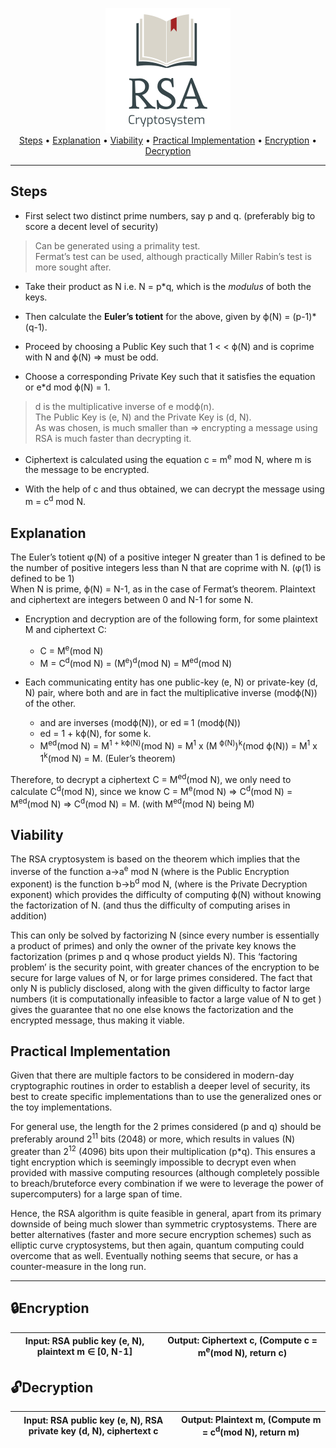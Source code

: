 <p align = "center">
<img src = "Logo.png"> <br>
<a href="#steps">Steps</a> • <a href="#explanation">Explanation</a> • <a href="#viability">Viability</a> • <a href="#practical-implementation">Practical Implementation</a> • <a href="#lockencryption">Encryption</a> • <a href="#unlockdecryption">Decryption</a> 
</p>

---
Steps
---

- First select two distinct prime numbers, say p and q. (preferably big to score a decent level of security)

> Can be generated using a primality test. <br>
> Fermat’s test can be used, although practically Miller Rabin’s test is more sought after.

- Take their product as N i.e. N = p\*q, which is the *modulus* of both the keys.

- Then calculate the **Euler’s totient** for the above, given by ϕ(N) = (p-1)\*(q-1). 

- Proceed by choosing a Public Key <e> such that 1 < <e> < ϕ(N) and <e> is coprime with N and ϕ(N) => <e> must be odd.

- Choose a corresponding Private Key <d> such that it satisfies the equation or e\*d mod ϕ(N) = 1. 

> d is the multiplicative inverse of e modϕ(n). <br>
> The Public Key is (e, N) and the Private Key is (d, N). <br>
> As <e> was chosen, <e> is much smaller than <d> => encrypting a message using RSA is much faster than decrypting it. 

- Ciphertext is calculated using the equation c = m<sup>e</sup> mod N, where m is the message to be encrypted.

- With the help of c and <d> thus obtained, we can decrypt the message using m = c<sup>d</sup> mod N.

Explanation
-------

The Euler’s totient φ(N) of a positive integer N greater than 1 is defined to be the number of positive integers less than N that are coprime with N. (φ(1) is defined to be 1) <br>
When N is prime, ϕ(N) = N-1, as in the case of Fermat’s theorem.
Plaintext and ciphertext are integers between 0 and N-1 for some N.

- Encryption and decryption are of the following form, for some plaintext M and ciphertext C: <br>
    - C = M<sup>e</sup>(mod N) 
    - M = C<sup>d</sup>(mod N) = (M<sup>e</sup>)<sup>d</sup>(mod N) = M<sup>ed</sup>(mod N)

- Each communicating entity has one public-key (e, N) or private-key (d, N) pair, where both <e> and <d> are in fact the multiplicative inverse (modϕ(N)) of the other. 

    - <e> and <d> are inverses (modϕ(N)), or ed ≡ 1 (modϕ(N))
    - ed = 1 + kϕ(N), for some k.
    - M<sup>ed</sup>(mod N) = M<sup>1 + kϕ(N)</sup>(mod N) = M<sup>1</sup> x (M <sup>ϕ(N)</sup>)<sup>k</sup>(mod ϕ(N)) = M<sup>1</sup> x 1<sup>k</sup>(mod N) = M. (Euler’s theorem)

Therefore, to decrypt a ciphertext C = M<sup>ed</sup>(mod N), we only need to calculate C<sup>d</sup>(mod N), since we know C = M<sup>e</sup>(mod N) => C<sup>d</sup>(mod N) = M<sup>ed</sup>(mod N) => C<sup>d</sup>(mod N) = M. (with M<sup>ed</sup>(mod N) being M)

Viability
-------

The RSA cryptosystem is based on the theorem which implies that the inverse of the function a->a<sup>e</sup> mod N (where <e> is the Public Encryption exponent) is the function b->b<sup>d</sup> mod N, (where <d> is the Private Decryption exponent) which provides the difficulty of computing ϕ(N) without knowing the factorization of N. (and thus the difficulty of computing <d> arises in addition)

This can only be solved by factorizing N (since every number is essentially a product of primes) and only the owner of the private key knows the factorization (primes p and q whose product yields N). This ‘factoring problem’ is the security point, with greater chances of the encryption to be secure for large values of N, or for large primes considered. The fact that only N is publicly disclosed, along with the given difficulty to factor large numbers (it is computationally infeasible to factor a large value of N to get <d>) gives the guarantee that no one else knows the factorization and the encrypted message, thus making it viable.

Practical Implementation
-------

Given that there are multiple factors to be considered in modern-day cryptographic routines in order to establish a deeper level of security, its best to create specific implementations than to use the generalized ones or the toy implementations.

For general use, the length for the 2 primes considered (p and q) should be preferably around 2<sup>11</sup> bits (2048) or more, which results in values (N) greater than 2<sup>12</sup> (4096) bits upon their multiplication (p\*q). This ensures a tight encryption which is seemingly impossible to decrypt even when provided with massive computing resources (although completely possible to breach/bruteforce every combination if we were to leverage the power of supercomputers) for a large span of time. 

Hence, the RSA algorithm is quite feasible in general, apart from its primary downside of being much slower than symmetric cryptosystems. There are better alternatives (faster and more secure encryption schemes) such as elliptic curve cryptosystems, but then again, quantum computing could overcome that as well. Eventually nothing seems that secure, or has a counter-measure in the long run. 

-------

:lock:Encryption
-------
| Input: RSA public key (e, N), plaintext m ∈ [0, N-1] | Output: Ciphertext c, (Compute c = m<sup>e</sup>(mod N), return c) |
|---|---|

:unlock:Decryption
-------
| Input: RSA public key (e, N), RSA private key (d, N), ciphertext c | Output: Plaintext m,  (Compute m = c<sup>d</sup>(mod N), return m) |
|---|---|
